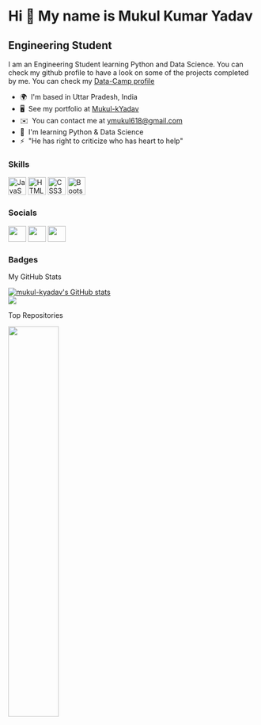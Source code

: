 Hi 👋 My name is Mukul Kumar Yadav
==================================

Engineering Student
-----------------------------------------

I am an Engineering Student learning Python and Data Science. You can check my github profile to have a look on some of the projects completed by me.
You can check my [Data-Camp profile](https://app.datacamp.com/profile/Mukul-kYadav)

*   🌍  I'm based in Uttar Pradesh, India
*   🖥️  See my portfolio at [Mukul-kYadav](http://mukul-kyadav.github.io/my-portfolio)
*   ✉️  You can contact me at [ymukul618@gmail.com](mailto:ymukul618@gmail.com)
*   🧠  I'm learning Python & Data Science
*   ⚡  "He has right to criticize who has heart to help"

### Skills

<p align="left">
<a href="https://developer.mozilla.org/en-US/docs/Web/Python" target="_blank" rel="noreferrer"><img src="https://raw.githubusercontent.com/danielcranney/readme-generator/main/public/icons/skills/python-colored.svg" width="36" height="36" alt="JavaScript" /></a>
<a href="https://developer.mozilla.org/en-US/docs/Glossary/HTML5" target="_blank" rel="noreferrer"><img src="https://raw.githubusercontent.com/danielcranney/readme-generator/main/public/icons/skills/html5-colored.svg" width="36" height="36" alt="HTML5" /></a>
<a href="https://www.w3.org/TR/CSS/#css" target="_blank" rel="noreferrer"><img src="https://raw.githubusercontent.com/danielcranney/readme-generator/main/public/icons/skills/css3-colored.svg" width="36" height="36" alt="CSS3" /></a>
<a href="https://getbootstrap.com/" target="_blank" rel="noreferrer"><img src="https://raw.githubusercontent.com/danielcranney/readme-generator/main/public/icons/skills/bootstrap-colored.svg" width="36" height="36" alt="Bootstrap" /></a>
</p>
                    
### Socials
                  
                  
<p align="left">                 
<a href="https://www.github.com/mukul-kyadav" target="_blank" rel="noreferrer"><img src="https://raw.githubusercontent.com/danielcranney/readme-generator/main/public/icons/socials/github.svg" width="36" height="32" /></a>
<a href="https://www.linkedin.com/in/mukul-kr-yadav-5082b020b/" target="_blank" rel="noreferrer"><img src="https://raw.githubusercontent.com/danielcranney/readme-generator/main/public/icons/socials/linkedin.svg" width="36" height="32" /></a>                        
<a href="https://www.twitter.com/Mukul_Kyadav" target="_blank" rel="noreferrer"><img src="https://raw.githubusercontent.com/danielcranney/readme-generator/main/public/icons/socials/twitter.svg" width="36" height="32" /></a>
</p>


### Badges

<p align="left"> 
<p>My GitHub Stats</p>
<div><a href="http://www.github.com/mukul-kyadav"><img src="https://github-readme-stats.vercel.app/api?username=mukul-kyadav&show_icons=true&hide=prs,issues,contribs&title_color=0891b2&text_color=ffffff&icon_color=0891b2&bg_color=1c1917&hide_border=true&show_icons=true" alt="mukul-kyadav's GitHub stats" /></a></div>
<a href="http://www.github.com/mukul-kyadav"><img src="https://github-readme-streak-stats.herokuapp.com/?user=mukul-kyadav&stroke=ffffff&background=1c1917&ring=0891b2&fire=0891b2&currStreakNum=ffffff&currStreakLabel=0891b2&sideNums=ffffff&sideLabels=ffffff&dates=ffffff&hide_border=true" /></a>
</p>

<p>Top Repositories</p>
<div width="100%" align="center"><a href="https://github.com/Mukul-kYadav/AI-Voice-Assistant" align="left"><img align="left" width="45%" src="https://github-readme-stats.vercel.app/api/pin/?username=mukul-kyadav&repo=my-portfolio&title_color=0891b2&text_color=ffffff&icon_color=0891b2&bg_color=1c1917&hide_border=true&locale=en" /></a>
